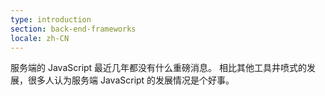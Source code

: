 ```yaml
---
type: introduction
section: back-end-frameworks
locale: zh-CN
---
```

服务端的 JavaScript 最近几年都没有什么重磅消息。
相比其他工具井喷式的发展，很多人认为服务端 JavaScript 的发展情况是个好事。
